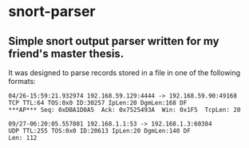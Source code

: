 # snort-parser
## Simple snort output parser written for my friend's master thesis.
It was designed to parse records stored in a file in one of the following formats:
```
04/26-15:59:21.932974 192.168.59.129:4444 -> 192.168.59.90:49168
TCP TTL:64 TOS:0x0 ID:30257 IpLen:20 DgmLen:168 DF
***AP*** Seq: 0xDBA1D0A5  Ack: 0x7525493A  Win: 0x1F5  TcpLen: 20
```
```
09/27-06:20:05.557801 192.168.1.1:53 -> 192.168.1.3:60384
UDP TTL:255 TOS:0x0 ID:20613 IpLen:20 DgmLen:140 DF
Len: 112
```
